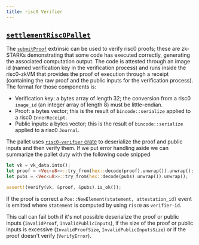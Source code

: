 ```yaml
---
title: risc0 Verifier
---
```


## [`settlementRisc0Pallet`](https://github.com/HorizenLabs/NH-core/tree/main/pallets/settlement-risc0)

The [`submitProof`](https://github.com/HorizenLabs/NH-core/tree/main/pallets/settlement-risc0/src/lib.rs#L107)
extrinsic can be used to verify risc0 proofs; these are zk-STARKs demonstrating that some code has executed correctly, generating the associated computation output. The code is attested through an image id (named verification key in the verification process) and runs inside the risc0-zkVM that provides the proof of execution through a receipt (containing the raw proof and the public inputs for the verification process). The format for those components is:

- Verification key: a bytes array of length 32; the conversion from a risc0 `image_id` (an integer array of length 8) must be little-endian.
- Proof: a bytes vector; this is the result of `bincode::serialize` applied to a risc0 `InnerReceipt`.
- Public inputs: a bytes vector; this is the result of `bincode::serialize` applied to a risc0 `Journal`.

The pallet uses [`risc0-verifier` crate](https://github.com/HorizenLabs/risc0-verifier/tree/v0.1.0) to deserialize the proof and public inputs and then verify them. If we put error handling aside we can summarize the pallet duty with the following code snipped

```rust
let vk = vk_data.into();
let proof = <Vec<u8>>::try_from(hex::decode(proof).unwrap()).unwrap();
let pubs = <Vec<u8>>::try_from(hex::decode(pubs).unwrap()).unwrap();

assert!(verify(vk, &proof, &pubs).is_ok());
```

If the proof is correct a `Poe::NewElement(statement, attestation_id)` event is emitted where `statement`
is computed by using `risc0` as `verifier-id`.

This call can fail both if it's not possible deserialize the proof or public inputs (`InvalidProof`,
`InvalidPublicInputs`), if the size of the proof or public inputs is excessive (`InvalidProofSize`, `InvalidPublicInputsSize`) or if the proof doesn't verify (`VerifyError`).
